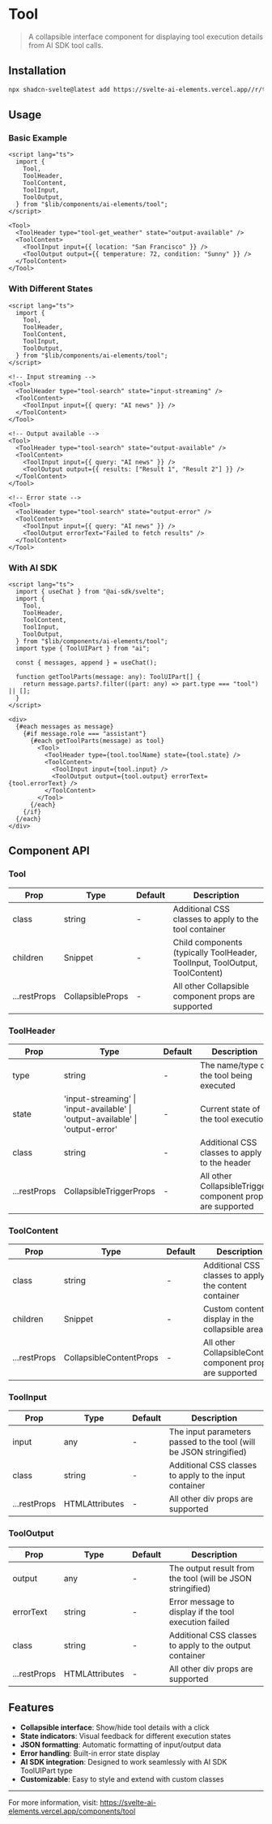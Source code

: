 # Tool

> A collapsible interface component for displaying tool execution details from AI SDK tool calls.

## Installation

```bash
npx shadcn-svelte@latest add https://svelte-ai-elements.vercel.app//r/tool.json
```

## Usage

### Basic Example

```svelte
<script lang="ts">
  import {
    Tool,
    ToolHeader,
    ToolContent,
    ToolInput,
    ToolOutput,
  } from "$lib/components/ai-elements/tool";
</script>

<Tool>
  <ToolHeader type="tool-get_weather" state="output-available" />
  <ToolContent>
    <ToolInput input={{ location: "San Francisco" }} />
    <ToolOutput output={{ temperature: 72, condition: "Sunny" }} />
  </ToolContent>
</Tool>
```

### With Different States

```svelte
<script lang="ts">
  import {
    Tool,
    ToolHeader,
    ToolContent,
    ToolInput,
    ToolOutput,
  } from "$lib/components/ai-elements/tool";
</script>

<!-- Input streaming -->
<Tool>
  <ToolHeader type="tool-search" state="input-streaming" />
  <ToolContent>
    <ToolInput input={{ query: "AI news" }} />
  </ToolContent>
</Tool>

<!-- Output available -->
<Tool>
  <ToolHeader type="tool-search" state="output-available" />
  <ToolContent>
    <ToolInput input={{ query: "AI news" }} />
    <ToolOutput output={{ results: ["Result 1", "Result 2"] }} />
  </ToolContent>
</Tool>

<!-- Error state -->
<Tool>
  <ToolHeader type="tool-search" state="output-error" />
  <ToolContent>
    <ToolInput input={{ query: "AI news" }} />
    <ToolOutput errorText="Failed to fetch results" />
  </ToolContent>
</Tool>
```

### With AI SDK

```svelte
<script lang="ts">
  import { useChat } from "@ai-sdk/svelte";
  import {
    Tool,
    ToolHeader,
    ToolContent,
    ToolInput,
    ToolOutput,
  } from "$lib/components/ai-elements/tool";
  import type { ToolUIPart } from "ai";

  const { messages, append } = useChat();

  function getToolParts(message: any): ToolUIPart[] {
    return message.parts?.filter((part: any) => part.type === "tool") || [];
  }
</script>

<div>
  {#each messages as message}
    {#if message.role === "assistant"}
      {#each getToolParts(message) as tool}
        <Tool>
          <ToolHeader type={tool.toolName} state={tool.state} />
          <ToolContent>
            <ToolInput input={tool.input} />
            <ToolOutput output={tool.output} errorText={tool.errorText} />
          </ToolContent>
        </Tool>
      {/each}
    {/if}
  {/each}
</div>
```

## Component API

### Tool

| Prop         | Type             | Default | Description                                                                 |
| ------------ | ---------------- | ------- | --------------------------------------------------------------------------- |
| class        | string           | -       | Additional CSS classes to apply to the tool container                       |
| children     | Snippet          | -       | Child components (typically ToolHeader, ToolInput, ToolOutput, ToolContent) |
| ...restProps | CollapsibleProps | -       | All other Collapsible component props are supported                         |

### ToolHeader

| Prop         | Type                                                                           | Default | Description                                                |
| ------------ | ------------------------------------------------------------------------------ | ------- | ---------------------------------------------------------- |
| type         | string                                                                         | -       | The name/type of the tool being executed                   |
| state        | 'input-streaming' \| 'input-available' \| 'output-available' \| 'output-error' | -       | Current state of the tool execution                        |
| class        | string                                                                         | -       | Additional CSS classes to apply to the header              |
| ...restProps | CollapsibleTriggerProps                                                        | -       | All other CollapsibleTrigger component props are supported |

### ToolContent

| Prop         | Type                    | Default | Description                                                |
| ------------ | ----------------------- | ------- | ---------------------------------------------------------- |
| class        | string                  | -       | Additional CSS classes to apply to the content container   |
| children     | Snippet                 | -       | Custom content to display in the collapsible area          |
| ...restProps | CollapsibleContentProps | -       | All other CollapsibleContent component props are supported |

### ToolInput

| Prop         | Type                           | Default | Description                                                        |
| ------------ | ------------------------------ | ------- | ------------------------------------------------------------------ |
| input        | any                            | -       | The input parameters passed to the tool (will be JSON stringified) |
| class        | string                         | -       | Additional CSS classes to apply to the input container             |
| ...restProps | HTMLAttributes<HTMLDivElement> | -       | All other div props are supported                                  |

### ToolOutput

| Prop         | Type                           | Default | Description                                                |
| ------------ | ------------------------------ | ------- | ---------------------------------------------------------- |
| output       | any                            | -       | The output result from the tool (will be JSON stringified) |
| errorText    | string                         | -       | Error message to display if the tool execution failed      |
| class        | string                         | -       | Additional CSS classes to apply to the output container    |
| ...restProps | HTMLAttributes<HTMLDivElement> | -       | All other div props are supported                          |

## Features

- **Collapsible interface**: Show/hide tool details with a click
- **State indicators**: Visual feedback for different execution states
- **JSON formatting**: Automatic formatting of input/output data
- **Error handling**: Built-in error state display
- **AI SDK integration**: Designed to work seamlessly with AI SDK ToolUIPart type
- **Customizable**: Easy to style and extend with custom classes

---

For more information, visit: https://svelte-ai-elements.vercel.app/components/tool

